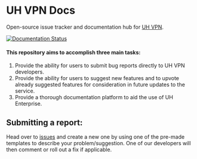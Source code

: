 # UH VPN Docs
Open-source issue tracker and documentation hub for [UH VPN](https://uh-vpn.com).

[![Documentation Status](https://readthedocs.org/projects/uh-vpn/badge/?version=latest)](https://uh-vpn.readthedocs.io/en/latest/?badge=latest)

#### This repository aims to accomplish three main tasks:

1. Provide the ability for users to submit bug reports directly to UH VPN developers.
2. Provide the ability for users to suggest new features and to upvote already suggested features for consideration in future updates to the service.
3. Provide a thorough documentation platform to aid the use of UH Enterprise.

## Submitting a report:

Head over to [issues](https://github.com/ultrahorizon/UH-VPN-Docs/issues) and create a new one by using one of the pre-made templates to describe your problem/suggestion. One of our developers will then comment or roll out a fix if applicable.

